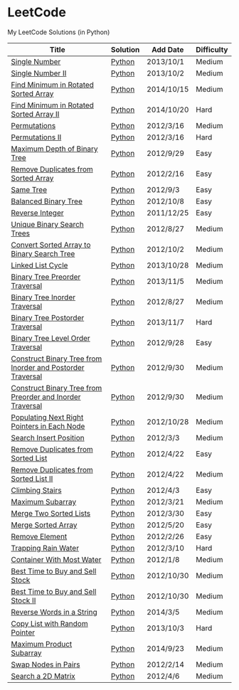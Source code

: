 LeetCode
========

My LeetCode Solutions (in Python)

| Title | Solution | Add Date | Difficulty |
| ----- | -------- | -------- | ---------- |
|[Single Number](https://oj.leetcode.com/problems/single-number/)| [Python](./src/single-number.py)|2013/10/1|Medium|
|[Single Number II](https://oj.leetcode.com/problems/single-number-ii/)| [Python](./src/single-number-ii.py)|2013/10/2|Medium|
|[Find Minimum in Rotated Sorted Array](https://oj.leetcode.com/problems/find-minimum-in-rotated-sorted-array/)| [Python](./src/find-minimum-in-rotated-sorted-array.py)|2014/10/15|Medium|
|[Find Minimum in Rotated Sorted Array II](https://oj.leetcode.com/problems/find-minimum-in-rotated-sorted-array-ii/)| [Python](./src/find-minimum-in-rotated-sorted-array-ii.py)|2014/10/20|Hard|
|[Permutations](https://oj.leetcode.com/problems/permutations/)| [Python](./src/permutations.py)|2012/3/16|Medium|
|[Permutations II](https://oj.leetcode.com/problems/permutations-ii/)| [Python](./src/permutations-ii.py)|2012/3/16|Hard|
|[Maximum Depth of Binary Tree](https://oj.leetcode.com/problems/maximum-depth-of-binary-tree/)| [Python](./src/maximum-depth-of-binary-tree.py)|2012/9/29|Easy|
|[Remove Duplicates from Sorted Array](https://oj.leetcode.com/problems/remove-duplicates-from-sorted-array/)| [Python](./src/remove-duplicates-from-sorted-array.py)|2012/2/16|Easy|
|[Same Tree](https://oj.leetcode.com/problems/same-tree/)| [Python](./src/same-tree.py)|2012/9/3|Easy|
|[Balanced Binary Tree](https://oj.leetcode.com/problems/balanced-binary-tree/)| [Python](./src/balanced-binary-tree.py)|2012/10/8|Easy|
|[Reverse Integer](https://oj.leetcode.com/problems/reverse-integer/)| [Python](./src/reverse-integer.py)|2011/12/25|Easy|
|[Unique Binary Search Trees](https://oj.leetcode.com/problems/unique-binary-search-trees/)| [Python](./src/unique-binary-search-trees.py)|2012/8/27|Medium|
|[Convert Sorted Array to Binary Search Tree](https://oj.leetcode.com/problems/convert-sorted-array-to-binary-search-tree/)| [Python](./src/convert-sorted-array-to-binary-search-tree.py)|2012/10/2|Medium|
|[Linked List Cycle](https://oj.leetcode.com/problems/linked-list-cycle/)| [Python](./src/linked-list-cycle.py)|2013/10/28|Medium|
|[Binary Tree Preorder Traversal](https://oj.leetcode.com/problems/binary-tree-preorder-traversal/)| [Python](./src/binary-tree-preorder-traversal.py)|2013/11/5|Medium|
|[Binary Tree Inorder Traversal](https://oj.leetcode.com/problems/binary-tree-inorder-traversal/)| [Python](./src/binary-tree-inorder-traversal.py)|2012/8/27|Medium|
|[Binary Tree Postorder Traversal](https://oj.leetcode.com/problems/binary-tree-postorder-traversal/)| [Python](./src/binary-tree-postorder-traversal.py)|2013/11/7|Hard|
|[Binary Tree Level Order Traversal](https://oj.leetcode.com/problems/binary-tree-level-order-traversal/)| [Python](./src/binary-tree-level-order-traversal.py)|2012/9/28|Easy|
|[Construct Binary Tree from Inorder and Postorder Traversal](https://oj.leetcode.com/problems/construct-binary-tree-from-inorder-and-postorder-traversal/)| [Python](./src/construct-binary-tree-from-inorder-and-postorder-traversal.py)|2012/9/30|Medium|
|[Construct Binary Tree from Preorder and Inorder Traversal](https://oj.leetcode.com/problems/construct-binary-tree-from-preorder-and-inorder-traversal/)| [Python](./src/construct-binary-tree-from-preorder-and-inorder-traversal.py)|2012/9/30|Medium|
|[Populating Next Right Pointers in Each Node](https://oj.leetcode.com/problems/populating-next-right-pointers-in-each-node/)| [Python](./src/populating-next-right-pointers-in-each-node.py)|2012/10/28|Medium|
|[Search Insert Position](https://oj.leetcode.com/problems/search-insert-position/)| [Python](./src/search-insert-position.py)|2012/3/3|Medium|
|[Remove Duplicates from Sorted List](https://oj.leetcode.com/problems/remove-duplicates-from-sorted-list/)| [Python](./src/remove-duplicates-from-sorted-list.py)|2012/4/22|Easy|
|[Remove Duplicates from Sorted List II](https://oj.leetcode.com/problems/remove-duplicates-from-sorted-list-ii/)| [Python](./src/remove-duplicates-from-sorted-list-ii.py)|2012/4/22|Medium|
|[Climbing Stairs](https://oj.leetcode.com/problems/climbing-stairs/)| [Python](./src/climbing-stairs.py)|2012/4/3|Easy|
|[Maximum Subarray](https://oj.leetcode.com/problems/maximum-subarray/)| [Python](./src/maximum-subarray.py)|2012/3/21|Medium|
|[Merge Two Sorted Lists](https://oj.leetcode.com/problems/merge-two-sorted-lists/)| [Python](./src/merge-two-sorted-lists.py)|2012/3/30|Easy|
|[Merge Sorted Array](https://oj.leetcode.com/problems/merge-sorted-array/)| [Python](./src/merge-sorted-array.py)|2012/5/20|Easy|
|[Remove Element](https://oj.leetcode.com/problems/remove-element/)| [Python](./src/remove-element.py)|2012/2/26|Easy|
|[Trapping Rain Water](https://oj.leetcode.com/problems/trapping-rain-water/)| [Python](./src/trapping-rain-water.py)|2012/3/10|Hard|
|[Container With Most Water](https://oj.leetcode.com/problems/container-with-most-water/)| [Python](./src/container-with-most-water.py)|2012/1/8|Medium|
|[Best Time to Buy and Sell Stock](https://oj.leetcode.com/problems/best-time-to-buy-and-sell-stock/)| [Python](./src/best-time-to-buy-and-sell-stock.py)|2012/10/30|Medium|
|[Best Time to Buy and Sell Stock II](https://oj.leetcode.com/problems/best-time-to-buy-and-sell-stock-ii/)| [Python](./src/best-time-to-buy-and-sell-stock-ii.py)|2012/10/30|Medium|
|[Reverse Words in a String](https://oj.leetcode.com/problems/reverse-words-in-a-string/)| [Python](./src/reverse-words-in-a-string.py)|2014/3/5|Medium|
|[Copy List with Random Pointer ](https://oj.leetcode.com/problems/copy-list-with-random-pointer/)| [Python](./src/copy-list-with-random-pointer.py)|2013/10/3|Hard|
|[Maximum Product Subarray ](https://oj.leetcode.com/problems/maximum-product-subarray/)| [Python](./src/maximum-product-subarray.py)|2014/9/23|Medium|
|[Swap Nodes in Pairs ](https://oj.leetcode.com/problems/swap-nodes-in-pairs/)| [Python](./src/swap-nodes-in-pairs.py)|2012/2/14|Medium|
|[Search a 2D Matrix ](https://oj.leetcode.com/problems/search-a-2d-matrix/)| [Python](./src/search-a-2d-matrix.py)|2012/4/6|Medium|